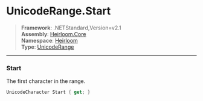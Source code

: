 # UnicodeRange.Start

> **Framework**: .NETStandard,Version=v2.1  
> **Assembly**: [Heirloom.Core][0]  
> **Namespace**: [Heirloom][0]  
> **Type**: [UnicodeRange][1]  

--------------------------------------------------------------------------------

### Start

The first character in the range.

```cs
UnicodeCharacter Start { get; }
```

[0]: ../Heirloom.Core.md
[1]: Heirloom.UnicodeRange.md
